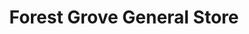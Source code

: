 ---
title: "Forest Grove General Store"
url: /forest-grove/forest-grove-general-store/
shop: Lebensmittel
---